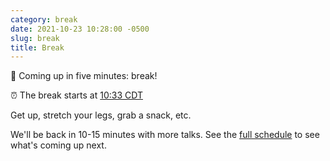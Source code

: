 ```yaml
---
category: break
date: 2021-10-23 10:28:00 -0500
slug: break
title: Break
---
```


🚶 Coming up in five minutes: break!

:alarm_clock: The break starts at [10:33 CDT](https://time.is/compare/1033AM_23_October_2021_in_Chicago)

Get up, stretch your legs, grab a snack, etc.

We'll be back in 10-15 minutes with more talks. See the [full schedule](https://2021.djangocon.us/talks/) to see what's coming up next.